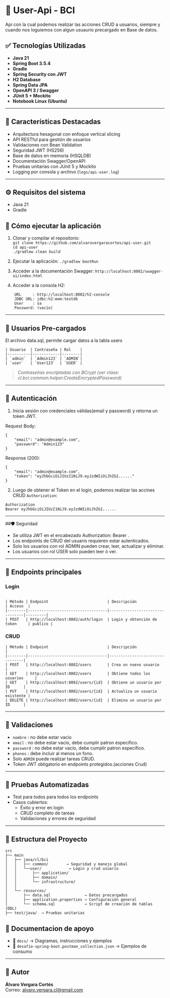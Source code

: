 # 🧩 User-Api - BCI

Api con la cual podemos realizar las acciones CRUD a usuarios, siempre y cuando nos loguiemos con algun usuaurio precargado en Base de datos.


## ✅ Tecnologías Utilizadas

- **Java 21**
- **Spring Boot 3.5.4**
- **Gradle**
- **Spring Security con JWT**
- **H2 Database**
- **Spring Data JPA**
- **OpenAPI 3 / Swagger**
- **JUnit 5 + Mockito**
- **Notebook Linux (Ubuntu)**

---



## 🚀 Características Destacadas

- Arquitectura hexagonal con enfoque vertical slicing
- API RESTful para gestión de usuarios
- Validaciones con Bean Validation
- Seguridad JWT (HS256)
- Base de datos en memoria (HSQLDB)
- Documentación Swagger/OpenAPI
- Pruebas unitarias con JUnit 5 y Mockito
- Logging por consola y archivo (`logs/api-user.log`)

---

## ⚙️ Requisitos del sistema

- Java 21
- Gradle

## 🚀 Cómo ejecutar la aplicación

1. Clonar y compilar el repositorio:  
   `git clone https://github.com/alvarovergaracortes/api-user.git`  
   `cd api-user`  
   `./gradlew clean build`

2. Ejecutar la aplicación:
   `./gradlew bootRun`

3. Acceder a la documentación Swagger:
   `http://localhost:8082/swagger-ui/index.html`

4. Acceder a la consola H2:  

```plaintext
    URL     : http://localhost:8082/h2-console  
    JDBC URL: jdbc:h2:mem:testdb  
    User    : sa  
    Password: (vacío)  
```

---

## 🧪 Usuarios Pre-cargados
El archivo data.sql, permite cargar datos a la tabla users

```plaintext
| Usuario  | Contraseña | Rol    |  
|----------|------------|--------|  
| `admin`  | `Admin123` | `ADMIN`|  
| `user`   | `User123`  | `USER` |  
```

> *Contraseñas encriptadas con BCrypt (ver clase: cl.bci.common.helper.CreateEncryptedPassword)*

---

## 🔐 Autenticación

1. Inicia sesión con credenciales válidas(email y password) y retorna un token JWT.  

Request Body:  

```
{
    "email": "admin@example.com",
    "password": "Admin123"
}
```
Response (200):

```
{
    "email": "admin@example.com",
    "token": "eyJhbGciOiJIUzI1NiJ9.eyJzdWIiOiJhZG1......"
}
```


2. Luego de obtener el Token en el login, podemos realizar las accines CRUD `Authorization`:

```
Authorization
Bearer eyJhbGciOiJIUzI1NiJ9.eyJzdWIiOiJhZG1......
```

---
##🛡️ Seguridad
* Se utiliza JWT en el encabezado Authorization: Bearer <token>.  
* Los endpoints de CRUD del usuario requieren estar autenticados.  
* Solo los usuarios con rol ADMIN pueden crear, leer, actualizar y eliminar.  
* Los usuarios con rol USER solo pueden leer ó ver.

---

## 📌 Endpoints principales

### Login
```plaintext

| Método | Endpoint                          | Descripción                    | Acceso  |
|--------|-----------------------------------|--------------------------------|---------|
| POST   | http://localhost:8082/auth/login  | Login y obtención de token     | publico |
```

### CRUD
```plaintext
| Método | Endpoint                          | Descripción                    |
|--------|-----------------------------------|--------------------------------|
| POST   | http://localhost:8082/users       | Crea un nuevo usuario          |
| GET    | http://localhost:8082/users       | Obtiene todos los usuarios     |
| GET    | http://localhost:8082/users/{id}  | Obtiene un usuario por ID      |
| PUT    | http://localhost:8082/users/{id}  | Actualiza un usuario existente |
| DELETE | http://localhost:8082/users/{id}  | Elimina un usuario por ID      |
```

---

## 📄 Validaciones

- `nombre`   : no debe estar vacío
- `email`    : no debe estar vacío, debe cumplir patron especifico.
- `password` : no debe estar vacío, debe cumplir patron especifico.
- `phones`   : debe incluir al menos un fono.
- Solo `ADMIN` puede realizar tareas CRUD.
- Token JWT obligatorio en endpoints protegidos.(acciones Crud)

---

## 🧪 Pruebas Automatizadas

- Test para todos para todos los endpoints
- Casos cubiertos:
  - Éxito y error en login
  - CRUD completo de tareas
  - Validaciones y errores de seguridad

---
## 📂 Estructura del Proyecto

```
src
├── main
│   ├── java/cl/bci
│   │   ├── common/        → Seguridad y manejo global
│   │   └──user/            → Login y crud usuario
│   │       ├── application/
│   │       ├── domain/
│   │       └── infrastructure/
│   │
│   └── resources/
│       ├── data.sql               → Datos precargados
│       ├── application.properties → Configuración general
│       └── schema.sql             → Script de creación de tablas (DDL)
├── test/java/  → Pruebas unitarias
```

## 📁 Documentacion de apoyo

- 📂 `docs/` → Diagramas, instrucciones y ejemplos
- 📄 `desafio-spring-boot.postman_collection.json` → Ejemplos de consumo

---

## 🙋 Autor

**Álvaro Vergara Cortés**  
Correo: alvaro.vergara.cl@gmail.com 
